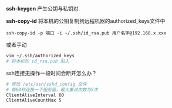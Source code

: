 **ssh-keygen** 产生公钥与私钥对.

**ssh-copy-id** 将本机的公钥复制到远程机器的authorized_keys文件中

```
ssh-copy-id -p 端口 -i ~/.ssh/id_rsa.pub 用户名字@192.168.x.xxx
```



或者手动 

```bash
vim ~/.ssh/authorized_keys
# 将本机的 id_rsa.pub 贴入
```



ssh连接无操作一段时间会断开怎么办？

```bash
# 修改 /etc/ssh/sshd_config 文件
# 每60秒连接一下服务器，最大重试次数为5次
ClientAliveInterval 60
ClientAliveCountMax 5
```

